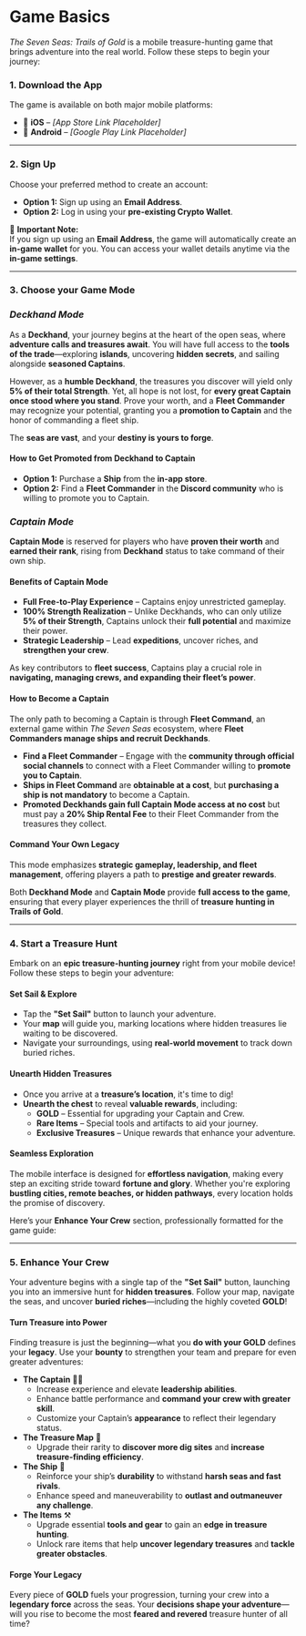 # Game Basics

_The Seven Seas: Trails of Gold_ is a mobile treasure-hunting game that brings adventure into the real world. Follow these steps to begin your journey:

### **1. Download the App**

The game is available on both major mobile platforms:

* 📱 **iOS** – _\[App Store Link Placeholder]_
* 📱 **Android** – _\[Google Play Link Placeholder]_

***

### **2. Sign Up**

Choose your preferred method to create an account:

* **Option 1:** Sign up using an **Email Address**.
* **Option 2:** Log in using your **pre-existing Crypto Wallet**.

🔹 **Important Note:**\
If you sign up using an **Email Address**, the game will automatically create an **in-game wallet** for you. You can access your wallet details anytime via the **in-game settings**.

***

### 3. Choose your Game Mode

### _**Deckhand Mode**_

As a **Deckhand**, your journey begins at the heart of the open seas, where **adventure calls and treasures await**. You will have full access to the **tools of the trade**—exploring **islands**, uncovering **hidden secrets**, and sailing alongside **seasoned Captains**.

However, as a **humble Deckhand**, the treasures you discover will yield only **5% of their total Strength**. Yet, all hope is not lost, for **every great Captain once stood where you stand**. Prove your worth, and a **Fleet Commander** may recognize your potential, granting you a **promotion to Captain** and the honor of commanding a fleet ship.

The **seas are vast**, and your **destiny is yours to forge**.

#### **How to Get Promoted from Deckhand to Captain**

* **Option 1:** Purchase a **Ship** from the **in-app store**.
* **Option 2:** Find a **Fleet Commander** in the **Discord community** who is willing to promote you to Captain.



### _**Captain Mode**_

**Captain Mode** is reserved for players who have **proven their worth** and **earned their rank**, rising from **Deckhand** status to take command of their own ship.

#### **Benefits of Captain Mode**

* **Full Free-to-Play Experience** – Captains enjoy unrestricted gameplay.
* **100% Strength Realization** – Unlike Deckhands, who can only utilize **5% of their Strength**, Captains unlock their **full potential** and maximize their power.
* **Strategic Leadership** – Lead **expeditions**, uncover riches, and **strengthen your crew**.

As key contributors to **fleet success**, Captains play a crucial role in **navigating, managing crews, and expanding their fleet’s power**.

#### **How to Become a Captain**

The only path to becoming a Captain is through **Fleet Command**, an external game within _The Seven Seas_ ecosystem, where **Fleet Commanders manage ships and recruit Deckhands**.

* **Find a Fleet Commander** – Engage with the **community through official social channels** to connect with a Fleet Commander willing to **promote you to Captain**.
* **Ships in Fleet Command** are **obtainable at a cost**, but **purchasing a ship is not mandatory** to become a Captain.
* **Promoted Deckhands gain full Captain Mode access at no cost** but must pay a **20% Ship Rental Fee** to their Fleet Commander from the treasures they collect.

#### **Command Your Own Legacy**

This mode emphasizes **strategic gameplay, leadership, and fleet management**, offering players a path to **prestige and greater rewards**.

Both **Deckhand Mode** and **Captain Mode** provide **full access to the game**, ensuring that every player experiences the thrill of **treasure hunting in Trails of Gold**.

***

### **4. Start a Treasure Hunt**

Embark on an **epic treasure-hunting journey** right from your mobile device! Follow these steps to begin your adventure:

#### **Set Sail & Explore**

* Tap the **"Set Sail"** button to launch your adventure.
* Your **map** will guide you, marking locations where hidden treasures lie waiting to be discovered.
* Navigate your surroundings, using **real-world movement** to track down buried riches.

#### **Unearth Hidden Treasures**

* Once you arrive at a **treasure’s location**, it's time to dig!
* **Unearth the chest** to reveal **valuable rewards**, including:
  * **GOLD** – Essential for upgrading your Captain and Crew.
  * **Rare Items** – Special tools and artifacts to aid your journey.
  * **Exclusive Treasures** – Unique rewards that enhance your adventure.

#### **Seamless Exploration**

The mobile interface is designed for **effortless navigation**, making every step an exciting stride toward **fortune and glory**. Whether you're exploring **bustling cities, remote beaches, or hidden pathways**, every location holds the promise of discovery.



Here’s your **Enhance Your Crew** section, professionally formatted for the game guide:

***

### **5. Enhance Your Crew**

Your adventure begins with a single tap of the **"Set Sail"** button, launching you into an immersive hunt for **hidden treasures**. Follow your map, navigate the seas, and uncover **buried riches**—including the highly coveted **GOLD**!

#### **Turn Treasure into Power**

Finding treasure is just the beginning—what you **do with your GOLD** defines your **legacy**. Use your **bounty** to strengthen your team and prepare for even greater adventures:

* **The Captain** 🏴‍☠️
  * Increase experience and elevate **leadership abilities**.
  * Enhance battle performance and **command your crew with greater skill**.
  * Customize your Captain’s **appearance** to reflect their legendary status.
* **The Treasure Map** 🧭
  * Upgrade their rarity to **discover more dig sites** and **increase treasure-finding efficiency**.
* **The Ship** 🚢
  * Reinforce your ship’s **durability** to withstand **harsh seas and fast rivals**.
  * Enhance speed and maneuverability to **outlast and outmaneuver any challenge**.
* **The Items** ⚒️
  * Upgrade essential **tools and gear** to gain an **edge in treasure hunting**.
  * Unlock rare items that help **uncover legendary treasures** and **tackle greater obstacles**.

#### **Forge Your Legacy**

Every piece of **GOLD** fuels your progression, turning your crew into a **legendary force** across the seas. Your **decisions shape your adventure**—will you rise to become the most **feared and revered** treasure hunter of all time?
